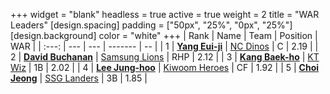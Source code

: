 +++
widget = "blank"
headless = true
active = true
weight = 2
title = "WAR Leaders"
[design.spacing]
padding = ["50px", "25%", "0px", "25%"]
[design.background]
color = "white"
+++
| Rank | Name | Team | Position | WAR |
| :---: | --- | --- | ------- | -- |
| 1 | [**Yang Eui-ji**](/players/215) | [NC Dinos](/teams/NCDinos) | C | 2.19 |
| 2 | [**David Buchanan**](/players/13683) | [Samsung Lions](/teams/SamsungLions) | RHP | 2.12 |
| 3 | [**Kang Baek-ho**](/players/11863) | [KT Wiz](/teams/KTWiz) | 1B | 2.02 |
| 4 | [**Lee Jung-hoo**](/players/10673) | [Kiwoom Heroes](/teams/KiwoomHeroes) | CF | 1.92 |
| 5 | [**Choi Jeong**](/players/3162) | [SSG Landers](/teams/SSGLanders) | 3B | 1.85 |

